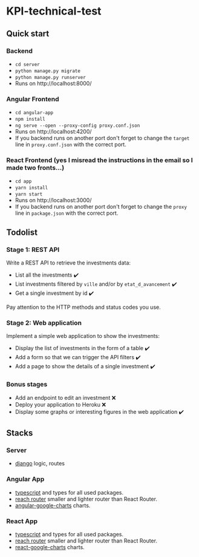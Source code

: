# KPI-technical-test
## Quick start
### Backend
- `cd server`
- `python manage.py migrate`
- `python manage.py runserver`
- Runs on http://localhost:8000/
### Angular Frontend
- `cd angular-app`
- `npm install`
- `ng serve --open --proxy-config proxy.conf.json`
- Runs on http://localhost:4200/
- If you backend runs on another port don't forget to change the `target` line in `proxy.conf.json` with the correct port.
### React Frontend (yes I misread the instructions in the email so I made two fronts...)
- `cd app`
- `yarn install`
- `yarn start`
- Runs on http://localhost:3000/
- If you backend runs on another port don't forget to change the `proxy` line in `package.json` with the correct port.
## Todolist
### Stage 1: REST API

Write a REST API to retrieve the investments data:

* List all the investments ✔️
* List investments filtered by `ville` and/or by `etat_d_avancement` ✔️
* Get a single investment by id ✔️

Pay attention to the HTTP methods and status codes you use.

### Stage 2: Web application

Implement a simple web application to show the investments:

* Display the list of investments in the form of a table ✔️
* Add a form so that we can trigger the API filters ✔️
* Add a page to show the details of a single investment ✔️

### Bonus stages

* Add an endpoint to edit an investment ❌
* Deploy your application to Heroku ❌
* Display some graphs or interesting figures in the web application ✔️

## Stacks
### Server
- [django](https://www.djangoproject.com/) logic, routes

### Angular App
- [typescript](https://www.typescriptlang.org/) and types for all used packages.
- [reach router](https://reach.tech/router/) smaller and lighter router than React Router.
- [angular-google-charts](https://github.com/FERNman/angular-google-charts) charts.

### React App
- [typescript](https://www.typescriptlang.org/) and types for all used packages.
- [reach router](https://reach.tech/router/) smaller and lighter router than React Router.
- [react-google-charts](https://react-google-charts.com/) charts.